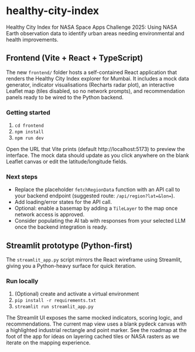 # healthy-city-index

Healthy City Index for NASA Space Apps Challenge 2025: Using NASA Earth observation data to identify urban areas needing environmental and health improvements.

## Frontend (Vite + React + TypeScript)

The new `frontend/` folder hosts a self-contained React application that renders the Healthy City Index explorer for Mumbai. It includes a mock data generator, indicator visualisations (Recharts radar plot), an interactive Leaflet map (tiles disabled, so no network prompts), and recommendation panels ready to be wired to the Python backend.

### Getting started

1. `cd frontend`
2. `npm install`
3. `npm run dev`

Open the URL that Vite prints (default http://localhost:5173) to preview the interface. The mock data should update as you click anywhere on the blank Leaflet canvas or edit the latitude/longitude fields.

### Next steps

- Replace the placeholder `fetchRegionData` function with an API call to your backend endpoint (suggested route: `/api/region?lat=&lon=`).
- Add loading/error states for the API call.
- Optional: enable a basemap by adding a `TileLayer` to the map once network access is approved.
- Consider populating the AI tab with responses from your selected LLM once the backend integration is ready.

## Streamlit prototype (Python-first)

The `streamlit_app.py` script mirrors the React wireframe using Streamlit, giving you a Python-heavy surface for quick iteration.

### Run locally

1. (Optional) create and activate a virtual environment
2. `pip install -r requirements.txt`
3. `streamlit run streamlit_app.py`

The Streamlit UI exposes the same mocked indicators, scoring logic, and recommendations. The current map view uses a blank pydeck canvas with a highlighted industrial rectangle and point marker. See the roadmap at the foot of the app for ideas on layering cached tiles or NASA rasters as we iterate on the mapping experience.
